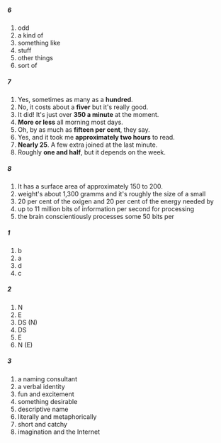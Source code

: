##### 6
1. odd
2. a kind of
3. something like
4. stuff
5. other things
6. sort of

##### 7
1. Yes, sometimes as many as a **hundred**.
2. No, it costs about a **fiver** but it's really good.
3. It did! It's just over **350 a minute** at the moment.
4. **More or less** all morning most days.
5. Oh, by as much as **fifteen per cent**, they say. 
6. Yes, and it took me **approximately two hours** to read.
7. **Nearly 25**. A few extra joined at the last minute.
8. Roughly **one and half**, but it depends on the week.

##### 8
1. It has a surface area of approximately 150 to 200.
2. weight's about 1,300 gramms and it's roughly the size of a small
3. 20 per cent of the oxigen and 20 per cent of the energy needed by
4. up to 11 million bits of information per second for processing
5. the brain conscientiously processes some 50 bits per

##### 1
1. b
2. a
3. d
4. c

##### 2
1. N 
2. E
3. DS (N)
4. DS
5. E 
6. N (E)

##### 3
1. a naming consultant
2. a verbal identity
3. fun and excitement
4. something desirable
5. descriptive name
6. literally and metaphorically
7. short and catchy
8. imagination and the Internet 
